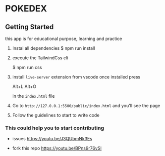 # POKEDEX

## Getting Started

this app is for educational purpose, learning and practice

1. Instal all dependencies
   $ npm run install

2. execute the TailwindCss cli

   $ npm run css

3. install `live-server` extension from vscode once installed press

   Alt+L Alt+O

   in the `index.html` file

4. Go to `http://127.0.0.1:5500/public/index.html` and you'll see the page

5. Follow the guidelines to start to write code

### This could help you to start contributing

- issues <https://youtu.be/J3QUbmNk3Es>

- fork this repo <https://youtu.be/BPns9r76vSI>
